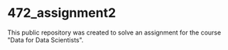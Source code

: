 # 472_assignment2
This public repository was created to solve an assignment for the course "Data for Data Scientists".
